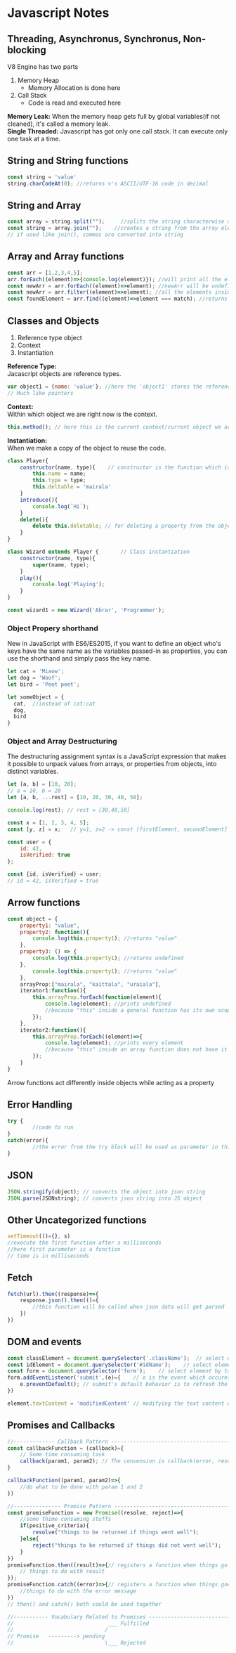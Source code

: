 # Javascript Notes

## Threading, Asynchronus, Synchronus, Non-blocking

V8 Engine has two parts
1. Memory Heap
   * Memory Allocation is done here
2. Call Stack
   * Code is read and executed here

**Memory Leak:** When the memory heap gets full by global variables(if not cleaned), it's called a memory leak.\
**Single Threaded:** Javascript has got only one call stack. It can execute only one task at a time.


## String and String functions

```javascript
const string = 'value'
string.charCodeAt(0); //returns v's ASCII/UTF-16 code in decimal
```
## String and Array

```javascript
const array = string.split("");     //splits the string characterwise and creates an array
const string = array.join("");    //creates a string from the array elements
// if used like join(), commas are converted into string
```

## Array and Array functions

```javascript
const arr = [1,2,3,4,5];
arr.forEach((element)=>{console.log(element)}); //will print all the element
const newArr = arr.forEach((element)=>element); //newArr will be undefined
const newArr = arr.filter((element)=>element); //all the elements inside arr is now inside newArr
const foundElement = arr.find((element)=>element === match); //returns the element which matches to the "match"
```

## Classes and Objects

1. Reference type object
2. Context
3. Instantiation

**Reference Type:**\
Jacascript objects are reference types.

```javascript
var object1 = {name: 'value'}; //here the 'object1' stores the reference to the object. Not the object itself.
// Much like pointers
```

**Context:**\
Within which object we are right now is the context.

```javascript
this.method(); // here this is the current context/current object we are inside of  66
```

**Instantiation:**\
When we make a copy of the object to reuse the code.

```javascript
class Player{
    constructor(name, type){    // constructor is the function which is run first everytime a new object is created.
        this.name = name;
        this.type = type;
        this.deltable = 'mairala'
    }
    introduce(){
        console.log(`Hi`);
    }
    delete(){
        delete this.deletable; // for deleting a preperty from the object
    }
}

class Wizard extends Player {       // Class instantiation
    constructor(name, type){
        super(name, type);
    }
    play(){
        console.log('Playing');
    }
}

const wizard1 = new Wizard('Abrar', 'Programmer');
```

### Object Propery shorthand

New in JavaScript with ES6/ES2015, if you want to define an object who's keys have the same name as the variables passed-in as properties, you can use the shorthand and simply pass the key name.

```javascript
let cat = 'Miaow';
let dog = 'Woof';
let bird = 'Peet peet';

let someObject = {
  cat,  //instead of cat:cat
  dog,
  bird
}
```

### Object and Array Destructuring

The destructuring assignment syntax is a JavaScript expression that makes it possible to unpack values from arrays, or properties from objects, into distinct variables.

```javascript
let [a, b] = [10, 20];
// a = 10, b = 20
let [a, b, ...rest] = [10, 20, 30, 40, 50];

console.log(rest); // rest = [30,40,50]

const x = [1, 2, 3, 4, 5];
const [y, z] = x;   // y=1, z=2 -> const [firstElement, secondElement] = list;

const user = {
    id: 42,
    isVerified: true
};

const {id, isVerified} = user;
// id = 42, isVerified = true
```    


## Arrow functions

```javascript
const object = {
    property1: "value",
    property2: function(){
        console.log(this.property1); //returns "value"
    },
    property3: () => {
        console.log(this.property1); //returns undefined
    },
        console.log(this.property1); //returns "value"
    },
    arrayProp:["mairala", "kaittala", "uraiala"],
    iterator1:function(){
        this.arrayProp.forEach(function(element){
            console.log(element); //prints undefined
            //because "this" inside a general function has its own scope
        });
    },
    iterator2:function(){
        this.arrayProp.forEach((element)=>{
            console.log(element); //prints every element
            //because "this" inside an array function does not have it's own scope
        });
    }
}
```

Arrow functions act differently inside objects while acting as a property

## Error Handling

```javascript
try {
        //code to run
}
catch(error){
        //the error from the try block will be used as parameter in this catch block 
}
```

## JSON

```javascript
JSON.stringify(object); // converts the object into json string
JSON.parse(JSONstring); // converts json string into JS object
```

## Other Uncategorized functions

```javascript
setTimeout(()={}, s) 
//execute the first function after s milliseconds
//here first parameter is a function
// time is in milliseconds
```

## Fetch

```javascript
fetch(url).then((response)=>{
    response.json().then(()={
        //this function will be called when json data will get parsed
    })
})
```

## DOM and events

```javascript
const classElement = document.querySelector('.className');  // select element by class
const idElement = document.querySelector('#idName');    // select element by id
const form = document.querySelector('form');    // select element by tag
form.addEventListener('submit',(e)={    // e is the event which occures while submit is pushed
    e.preventDefault(); // submit's default behavior is to refresh the browser. Preventing this default behavior
})

element.textContent = 'modifiedContent' // modifying the text content of the element
```

## Promises and Callbacks

```javascript
//------------- Callback Pattern ----------------------------------------------------
const callbackFunction = (callback)={
    // Some time consuming task
    callback(param1, param2); // The convension is callback(error, result)
}

callbackFunction((param1, param2)=>{
    //do what to be done with param 1 and 2
})

//--------------- Promise Pattern ---------------------------------------------------
const promiseFunction = new Promise((resolve, reject)=>{
    //some thime consuming stuffs
    if(positive_criteria){
        resolve("things to be returned if things went well");
    }else{
        reject("things to be returned if things did not went well");
    }
})
promiseFunction.then((result)=>{// registers a function when things go well
    // things to do with result
});
promiseFunction.catch((error)=>{// registers a function when things goes wrong
    //things to do with the error message
})
// then() and catch() both could be used together

//----------- Vocabulary Related to Promises -----------------------------------
//                              ___ Fulfilled
//                             /
// Promise   ---------> pending
//                             \___ Rejected
```